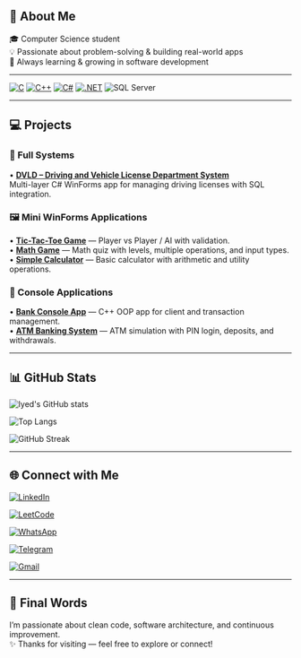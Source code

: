 ## 🧠 About Me

🎓 Computer Science student  
💡 Passionate about problem-solving & building real-world apps  
🚀 Always learning & growing in software development  

---

[![C](https://skillicons.dev/icons?i=c)](https://skillicons.dev)
[![C++](https://skillicons.dev/icons?i=cpp)](https://skillicons.dev)
[![C#](https://skillicons.dev/icons?i=cs)](https://skillicons.dev)
[![.NET](https://skillicons.dev/icons?i=dotnet)](https://skillicons.dev)
![SQL Server](https://img.shields.io/badge/SQL%20Server-CC2927?style=for-the-badge&logo=microsoftsqlserver&logoColor=white)

---

## 💻 Projects

### 🔑 Full Systems
• **[DVLD – Driving and Vehicle License Department System](https://github.com/Iyed-Rb/DVLD)**  
Multi-layer C# WinForms app for managing driving licenses with SQL integration.  

### 🖼️ Mini WinForms Applications
• **[Tic-Tac-Toe Game](https://github.com/Iyed-Rb/Tic-Tac-Toe)** — Player vs Player / AI with validation.  
• **[Math Game](https://github.com/Iyed-Rb/Math-Game)** — Math quiz with levels, multiple operations, and input types.  
• **[Simple Calculator](https://github.com/Iyed-Rb/Simple-WinForms-Calculator)** — Basic calculator with arithmetic and utility operations.  

### 💬 Console Applications
• **[Bank Console App](https://github.com/Iyed-Rb/Bank-Console-App)** — C++ OOP app for client and transaction management.  
• **[ATM Banking System](https://github.com/Iyed-Rb/ATM-Banking-System)** — ATM simulation with PIN login, deposits, and withdrawals.  

---

## 📊 GitHub Stats

![Iyed's GitHub stats](https://github-readme-stats.vercel.app/api?username=Iyed-Rb&show_icons=true&theme=radical)  

![Top Langs](https://github-readme-stats.vercel.app/api/top-langs/?username=Iyed-Rb&layout=compact&theme=radical)  

![GitHub Streak](https://streak-stats.demolab.com?user=Iyed-Rb&theme=radical&hide_border=true)

---

## 🌐 Connect with Me  

[![LinkedIn](https://img.shields.io/badge/LinkedIn-0A66C2?style=for-the-badge&logo=linkedin&logoColor=white)](https://www.linkedin.com/in/iyed-rabia-cherif-3755432a4)  

[![LeetCode](https://img.shields.io/badge/LeetCode-FFA116?style=for-the-badge&logo=leetcode&logoColor=white)](https://leetcode.com/u/Iyed_rb/)  

[![WhatsApp](https://img.shields.io/badge/WhatsApp-25D366?style=for-the-badge&logo=whatsapp&logoColor=white)](https://wa.me/213551938590)  

[![Telegram](https://img.shields.io/badge/Telegram-2CA5E0?style=for-the-badge&logo=telegram&logoColor=white)](https://t.me/IyedRb)  

[![Gmail](https://img.shields.io/badge/Email-D14836?style=for-the-badge&logo=gmail&logoColor=white)](mailto:rabiaiyed743@gmail.com)  

---

## 📌 Final Words

I’m passionate about clean code, software architecture, and continuous improvement.  
✨ Thanks for visiting — feel free to explore or connect!
